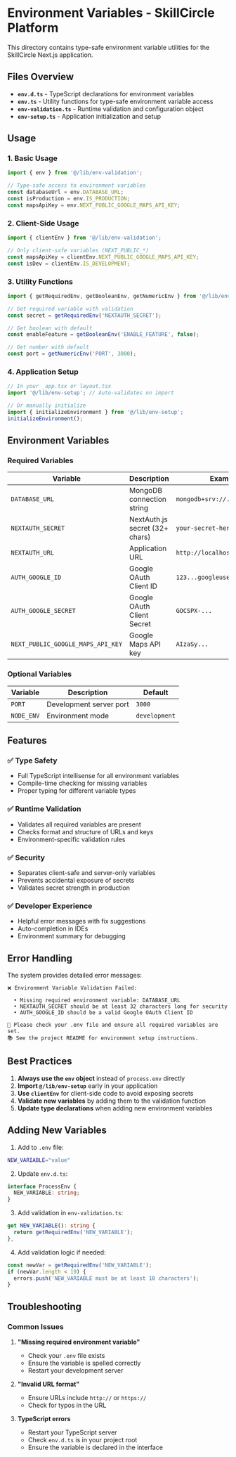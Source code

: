 # Environment Variables - SkillCircle Platform

This directory contains type-safe environment variable utilities for the SkillCircle Next.js application.

## Files Overview

- **`env.d.ts`** - TypeScript declarations for environment variables
- **`env.ts`** - Utility functions for type-safe environment variable access
- **`env-validation.ts`** - Runtime validation and configuration object
- **`env-setup.ts`** - Application initialization and setup

## Usage

### 1. Basic Usage

```typescript
import { env } from '@/lib/env-validation';

// Type-safe access to environment variables
const databaseUrl = env.DATABASE_URL;
const isProduction = env.IS_PRODUCTION;
const mapsApiKey = env.NEXT_PUBLIC_GOOGLE_MAPS_API_KEY;
```

### 2. Client-Side Usage

```typescript
import { clientEnv } from '@/lib/env-validation';

// Only client-safe variables (NEXT_PUBLIC_*)
const mapsApiKey = clientEnv.NEXT_PUBLIC_GOOGLE_MAPS_API_KEY;
const isDev = clientEnv.IS_DEVELOPMENT;
```

### 3. Utility Functions

```typescript
import { getRequiredEnv, getBooleanEnv, getNumericEnv } from '@/lib/env';

// Get required variable with validation
const secret = getRequiredEnv('NEXTAUTH_SECRET');

// Get boolean with default
const enableFeature = getBooleanEnv('ENABLE_FEATURE', false);

// Get number with default
const port = getNumericEnv('PORT', 3000);
```

### 4. Application Setup

```typescript
// In your _app.tsx or layout.tsx
import '@/lib/env-setup'; // Auto-validates on import

// Or manually initialize
import { initializeEnvironment } from '@/lib/env-setup';
initializeEnvironment();
```

## Environment Variables

### Required Variables

| Variable | Description | Example |
|----------|-------------|---------|
| `DATABASE_URL` | MongoDB connection string | `mongodb+srv://...` |
| `NEXTAUTH_SECRET` | NextAuth.js secret (32+ chars) | `your-secret-here` |
| `NEXTAUTH_URL` | Application URL | `http://localhost:8888` |
| `AUTH_GOOGLE_ID` | Google OAuth Client ID | `123...googleusercontent.com` |
| `AUTH_GOOGLE_SECRET` | Google OAuth Client Secret | `GOCSPX-...` |
| `NEXT_PUBLIC_GOOGLE_MAPS_API_KEY` | Google Maps API key | `AIzaSy...` |

### Optional Variables

| Variable | Description | Default |
|----------|-------------|---------|
| `PORT` | Development server port | `3000` |
| `NODE_ENV` | Environment mode | `development` |

## Features

### ✅ Type Safety
- Full TypeScript intellisense for all environment variables
- Compile-time checking for missing variables
- Proper typing for different variable types

### ✅ Runtime Validation
- Validates all required variables are present
- Checks format and structure of URLs and keys
- Environment-specific validation rules

### ✅ Security
- Separates client-safe and server-only variables
- Prevents accidental exposure of secrets
- Validates secret strength in production

### ✅ Developer Experience
- Helpful error messages with fix suggestions
- Auto-completion in IDEs
- Environment summary for debugging

## Error Handling

The system provides detailed error messages:

```
❌ Environment Variable Validation Failed:

  • Missing required environment variable: DATABASE_URL
  • NEXTAUTH_SECRET should be at least 32 characters long for security
  • AUTH_GOOGLE_ID should be a valid Google OAuth Client ID

📝 Please check your .env file and ensure all required variables are set.
📚 See the project README for environment setup instructions.
```

## Best Practices

1. **Always use the `env` object** instead of `process.env` directly
2. **Import `@/lib/env-setup`** early in your application
3. **Use `clientEnv`** for client-side code to avoid exposing secrets
4. **Validate new variables** by adding them to the validation function
5. **Update type declarations** when adding new environment variables

## Adding New Variables

1. Add to `.env` file:
```bash
NEW_VARIABLE="value"
```

2. Update `env.d.ts`:
```typescript
interface ProcessEnv {
  NEW_VARIABLE: string;
}
```

3. Add validation in `env-validation.ts`:
```typescript
get NEW_VARIABLE(): string {
  return getRequiredEnv('NEW_VARIABLE');
},
```

4. Add validation logic if needed:
```typescript
const newVar = getRequiredEnv('NEW_VARIABLE');
if (newVar.length < 10) {
  errors.push('NEW_VARIABLE must be at least 10 characters');
}
```

## Troubleshooting

### Common Issues

1. **"Missing required environment variable"**
   - Check your `.env` file exists
   - Ensure the variable is spelled correctly
   - Restart your development server

2. **"Invalid URL format"**
   - Ensure URLs include `http://` or `https://`
   - Check for typos in the URL

3. **TypeScript errors**
   - Restart your TypeScript server
   - Check `env.d.ts` is in your project root
   - Ensure the variable is declared in the interface
